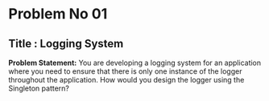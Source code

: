 # Problem No 01

## Title : Logging System

**Problem Statement:**
You are developing a logging system for an application where you need to ensure that there is only one instance of the logger throughout the application. How would you design the logger using the Singleton pattern?
